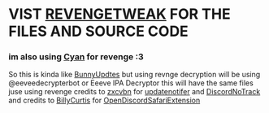 # VIST [REVENGETWEAK](https://github.com/Cristiandis/RevengeTweak) FOR THE FILES AND SOURCE CODE
### im also using [Cyan](https://github.com/asdfzxcvbn/pyzule-rw) for revenge :3
So this is kinda like [BunnyUpdtes](https://github.com/daisuke1227/BunnyUpdates) but using revnge decryption will be using @eeveedecrypterbot or Eeeve IPA Decryptor this will have the same files juse using revenge credits to [zxcvbn](https://github.com/asdfzxcvbn) for [updatenotifer](https://github.com/asdfzxcvbn/zxUpdateNotifier) and [DiscordNoTrack](https://github.com/asdfzxcvbn/DiscordNoTrack) and credits to [BillyCurtis](https://github.com/BillyCurtis) for [OpenDiscordSafariExtension](https://github.com/BillyCurtis/OpenDiscordSafariExtension)
